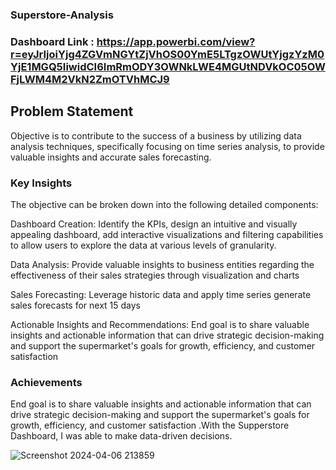 ### Superstore-Analysis
### Dashboard Link : https://app.powerbi.com/view?r=eyJrIjoiYjg4ZGVmNGYtZjVhOS00YmE5LTgzOWUtYjgzYzM0YjE1MGQ5IiwidCI6ImRmODY3OWNkLWE4MGUtNDVkOC05OWFjLWM4M2VkN2ZmOTVhMCJ9
## Problem Statement
Objective is to contribute to the success of a business by utilizing data analysis techniques, specifically focusing on time series analysis, to provide valuable insights and accurate sales forecasting.
### Key Insights

The objective can be broken down into the following detailed components:

Dashboard Creation: Identify the KPIs, design an intuitive and visually appealing dashboard, add interactive visualizations and filtering capabilities to allow users to explore the data at various levels of granularity.

Data Analysis: Provide valuable insights to business entities regarding the effectiveness of their sales strategies through visualization and charts

Sales Forecasting: Leverage historic data and apply time series generate sales forecasts for next 15 days

Actionable Insights and Recommendations: End goal is to share valuable insights and actionable information that can drive strategic decision-making and support the supermarket's goals for growth, efficiency, and customer satisfaction

 ### Achievements
 End goal is to share valuable insights and actionable information that can drive strategic decision-making and support the supermarket's goals for growth, efficiency, and customer satisfaction .With the Supperstore Dashboard, I was able to make data-driven decisions.

![Screenshot 2024-04-06 213859](https://github.com/avilipsa12/Superstore-Analysis/assets/167240859/3ada6694-4c6d-40f5-ad0d-b7d23910d017)

